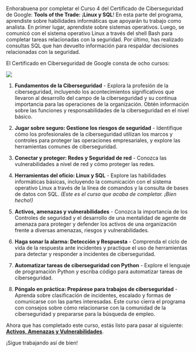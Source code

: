 
Enhorabuena por completar el Curso 4 del Certificado de Ciberseguridad de Google: **Tools of the Trade:** ¡**Linux y SQL**! En esta parte del programa, aprendiste sobre habilidades informáticas que apoyarán tu trabajo como analista. En primer lugar, aprendiste sobre sistemas operativos. Luego, se comunicó con el sistema operativo Linux a través del shell Bash para completar tareas relacionadas con la seguridad. Por último, has realizado consultas SQL que han devuelto información para respaldar decisiones relacionadas con la seguridad.

El Certificado en Ciberseguridad de Google consta de ocho cursos:

![](https://d3c33hcgiwev3.cloudfront.net/imageAssetProxy.v1/1_sCx1MKQyWI9xI4kxbO8A_42663ef4cce74a21bcc3f23f7b54fdf1_KFigeFkTQ9mvmVSvD1M2BA_1f284231aefe4f64930898f0a90219f1_S33G006.png?expiry=1757980800000&hmac=a6jilFMKopwcmrJpoF667IujQMM4ty5aVn1NYEl4REs)

1. **Fundamentos de la Ciberseguridad** - Explora la profesión de la ciberseguridad, incluyendo los acontecimientos significativos que llevaron al desarrollo del campo de la ciberseguridad y su continua importancia para las operaciones de la organización. Obtén información sobre las funciones y responsabilidades de la ciberseguridad en el nivel básico.
    
2. **Jugar sobre seguro: Gestione los riesgos de seguridad** - Identifique cómo los profesionales de la ciberseguridad utilizan los marcos y controles para proteger las operaciones empresariales, y explore las herramientas comunes de ciberseguridad.
    
3. **Conectar y proteger: Redes y Seguridad de red** - Conozca las vulnerabilidades a nivel de red y cómo proteger las redes.
    
4. **Herramientas del oficio: Linux y SQL** - Explore las habilidades informáticas básicas, incluyendo la comunicación con el sistema operativo Linux a través de la línea de comandos y la consulta de bases de datos con SQL. _(Este es el curso que acaba de completar. ¡Bien hecho!)_
    
5. **Activos, amenazas y vulnerabilidades** - Conozca la importancia de los Controles de seguridad y el desarrollo de una mentalidad de agente de amenaza para proteger y defender los activos de una organización frente a diversas amenazas, riesgos y vulnerabilidades.
    
6. **Haga sonar la alarma: Detección y Respuesta** - Comprenda el ciclo de vida de la respuesta ante incidentes y practique el uso de herramientas para detectar y responder a incidentes de ciberseguridad.
    
7. **Automatizar tareas de ciberseguridad con Python** - Explore el lenguaje de programación Python y escriba código para automatizar tareas de ciberseguridad.
    
8. **Póngalo en práctica: Prepárese para trabajos de ciberseguridad** - Aprenda sobre clasificación de incidentes, escalado y formas de comunicarse con las partes interesadas. Este curso cierra el programa con consejos sobre cómo relacionarse con la comunidad de la ciberseguridad y prepararse para la búsqueda de empleo.
    

Ahora que has completado este curso, estás listo para pasar al siguiente: [**Activos, Amenazas y Vulnerabilidades**](https://www.coursera.org/learn/assets-threats-and-vulnerabilities/home/week/1).

¡Sigue trabajando así de bien!